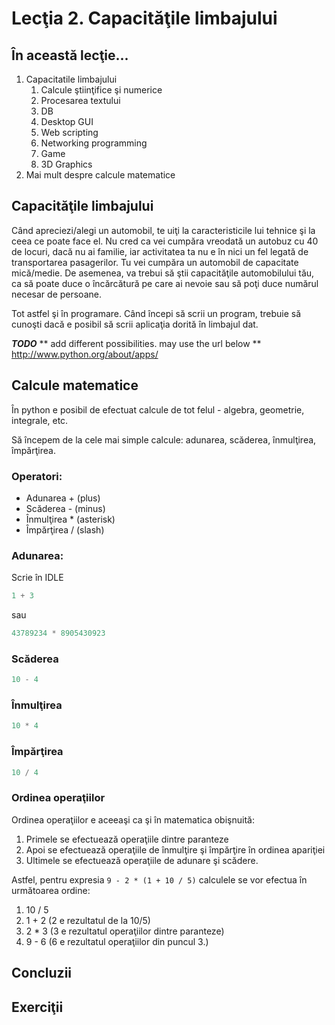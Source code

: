 # Lecţia 2. Capacităţile limbajului #

## În această lecţie... ##
1. Capacitatile limbajului
	1. Calcule ştiinţifice şi numerice
	2. Procesarea textului
	3. DB
	3. Desktop GUI
	4. Web scripting
	5. Networking programming
	6. Game
	7. 3D Graphics
2. Mai mult despre calcule matematice

## Capacităţile limbajului ##
Când apreciezi/alegi un automobil, te uiţi la caracteristicile lui tehnice şi la ceea ce poate face el. Nu cred ca vei cumpăra vreodată un autobuz cu 40 de locuri, dacă nu ai familie, iar activitatea ta nu e în nici un fel legată de transportarea pasagerilor. Tu vei cumpăra un automobil de capacitate mică/medie. De asemenea, va trebui să ştii capacităţile automobilului tău, ca să poate duce o încărcătură pe care ai nevoie sau să poţi duce numărul necesar de persoane.

Tot astfel şi în programare. Când începi să scrii un program, trebuie să cunoşti dacă e posibil să scrii aplicaţia dorită în limbajul dat. 

***TODO*** ** add different possibilities. may use the url below **
http://www.python.org/about/apps/

## Calcule matematice ##
În python e posibil de efectuat calcule de tot felul - algebra, geometrie, integrale, etc.

Să începem de la cele mai simple calcule: adunarea, scăderea, înmulţirea, împărţirea.

### Operatori: ###
- Adunarea + (plus)
- Scăderea - (minus)
- Înmulţirea * (asterisk)
- Împărţirea / (slash)

### Adunarea: ###
Scrie în IDLE
```python
1 + 3
```
sau 
```python
43789234 * 8905430923
```

### Scăderea ###
```python
10 - 4
```

### Înmulţirea ###
```python
10 * 4
```

### Împărţirea ###
```python
10 / 4
```

### Ordinea operaţiilor ###
Ordinea operaţiilor e aceeaşi ca şi în matematica obişnuită:

1. Primele se efectuează operaţiile dintre paranteze
2. Apoi se efectuează operaţiile de înmulţire şi împărţire în ordinea apariţiei
3. Ultimele se efectuează operaţiile de adunare şi scădere.

Astfel, pentru expresia `9 - 2 * (1 + 10 / 5)` calculele se vor efectua în următoarea ordine:

1. 10 / 5
2. 1 + 2 (2 e rezultatul de la 10/5)
3. 2 * 3 (3 e rezultatul operaţiilor dintre paranteze)
4. 9 - 6 (6 e rezultatul operaţiilor din puncul 3.)


## Concluzii ##

## Exerciţii ##
